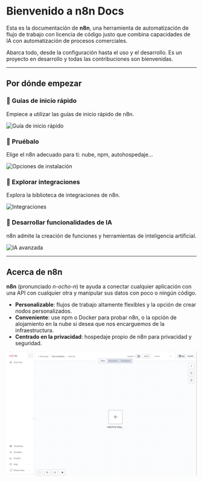 # Bienvenido a n8n Docs

Esta es la documentación de **n8n**, una herramienta de automatización de flujo de trabajo con licencia de código justo que combina capacidades de IA con automatización de procesos comerciales.

Abarca todo, desde la configuración hasta el uso y el desarrollo. Es un proyecto en desarrollo y todas las contribuciones son bienvenidas.

---

## Por dónde empezar

### 🏁 Guías de inicio rápido

Empiece a utilizar las guías de inicio rápido de n8n.

![Guía de inicio rápido](assets/guia-inicio-rapido.png)

### 🚀 Pruébalo

Elige el n8n adecuado para ti: nube, npm, autohospedaje...

![Opciones de instalación](assets/opciones-instalacion.png)

### 🔌 Explorar integraciones

Explora la biblioteca de integraciones de n8n.

![Integraciones](assets/integraciones.png)

### 🧠 Desarrollar funcionalidades de IA

n8n admite la creación de funciones y herramientas de inteligencia artificial.

![IA avanzada](assets/ia-avanzada.png)

---

## Acerca de n8n

**n8n** (pronunciado *n-ocho-n*) te ayuda a conectar cualquier aplicación con una API con cualquier otra y manipular sus datos con poco o ningún código.

- **Personalizable**: flujos de trabajo altamente flexibles y la opción de crear nodos personalizados.
- **Conveniente**: use npm o Docker para probar n8n, o la opción de alojamiento en la nube si desea que nos encarguemos de la infraestructura.
- **Centrado en la privacidad**: hospedaje propio de n8n para privacidad y seguridad.

![Acerca de n8n](assets/n8n-1.png)
